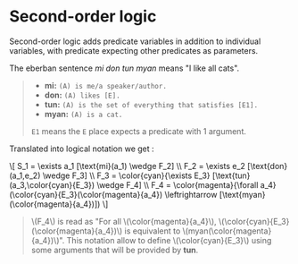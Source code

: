# Second-order logic

Second-order logic adds predicate variables in addition to individual variables,
with predicate expecting other predicates as parameters.

The eberban sentence *mi don tun myan* means "I like all cats".

> - **mi:** `(A) is me/a speaker/author.`  
> - **don:** `(A) likes [E].`  
> - **tun:** `(A) is the set of everything that satisfies [E1].`  
> - **myan:** `(A) is a cat.`
>
> `E1` means the `E` place expects a predicate with 1 argument.

Translated into logical notation we get :

\\[
S_1 = \exists a_1 [\text{mi}(a_1)      \wedge F_2] \\\\
F_2 = \exists e_2 [\text{don}(a_1,e_2) \wedge F_3] \\\\
F_3 = \color{cyan}{\exists E_3} [\text{tun}(a_3,\color{cyan}{E_3}) \wedge F_4] \\\\
F_4 = \color{magenta}{\forall a_4} (\color{cyan}{E_3}(\color{magenta}{a_4})
\leftrightarrow [\text{myan}(\color{magenta}{a_4})])
\\]

> \\(F_4\\) is read as "For all \\(\color{magenta}{a_4}\\),
> \\(\color{cyan}{E_3}(\color{magenta}{a_4})\\) is equivalent to
> \\(myan(\color{magenta}{a_4})\\)". This notation allow to define
> \\(\color{cyan}{E_3}\\) using some arguments that will be provided by **tun**.